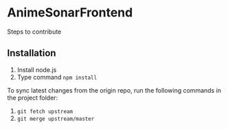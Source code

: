# AnimeSonarFrontend

Steps to contribute

## Installation
1. Install node.js
2. Type command ```npm install```

To sync latest changes from the origin repo, run the following commands in the project folder:

1. ```git fetch upstream```
2. ```git merge upstream/master```